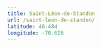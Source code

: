 ```yaml
---
title: Saint-Léon-de-Standon
url: /saint-leon-de-standon/
latitude: 46.484
longitude: -70.626
---
```

